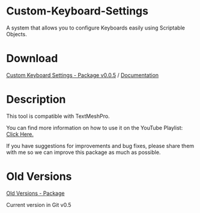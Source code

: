 # Custom-Keyboard-Settings
A system that allows you to configure Keyboards easily using Scriptable Objects.

# Download

[Custom Keyboard Settings - Package v0.0.5](https://drive.google.com/file/d/1vuPzkT8qfNY7cbsvIW6DQ9hIvo6hCX8-/view?usp=drive_link)
 / 
[Documentation](https://drive.google.com/file/d/1a6uAuk-r3MmvReOIZ3MjhwHdey8_sHfh/view?usp=drive_link)

# Description

This tool is compatible with TextMeshPro. 

You can find more information on how to use it on the YouTube Playlist: [Click Here.](https://www.youtube.com/playlist?list=PL5hnfx09yM4Kqkhx0KHyUW0kWviPMTPCs)

If you have suggestions for improvements and bug fixes, please share them with me so we can improve this package as much as possible.

# Old Versions
[Old Versions - Package](https://drive.google.com/drive/folders/1882_aAK2gTwdIFMDfoZKAeK-3r-N3Z_2?usp=drive_link)

Current version in Git v0.5